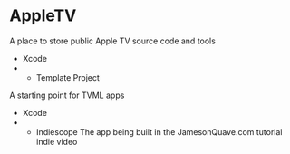 # AppleTV
A place to store public Apple TV source code and tools

- Xcode
- - Template Project

A starting point for TVML apps


- Xcode
- - Indiescope
The app being built in the JamesonQuave.com tutorial indie video
